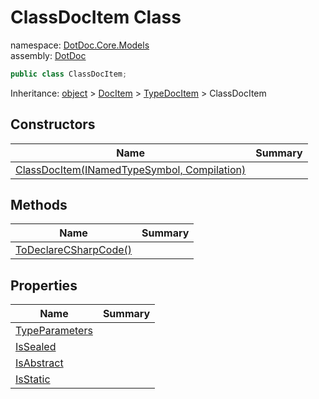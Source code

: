 ﻿# ClassDocItem Class

namespace: [DotDoc\.Core\.Models](../DotDoc.Core.Models.md)<br />
assembly: [DotDoc](../../DotDoc.md)



```csharp
public class ClassDocItem;
```

Inheritance: [object](https://docs.microsoft.com/dotnet/api/System.Object) > [DocItem](../../DotDoc/DotDoc.Core.Models/DocItem.md) > [TypeDocItem](../../DotDoc/DotDoc.Core.Models/TypeDocItem.md) > ClassDocItem

## Constructors

| Name | Summary |
|------|---------|
| [ClassDocItem\(INamedTypeSymbol, Compilation\)](./ClassDocItem/$ctor.md) |  |

## Methods

| Name | Summary |
|------|---------|
| [ToDeclareCSharpCode\(\)](./ClassDocItem/ToDeclareCSharpCode.md) |  |

## Properties

| Name | Summary |
|------|---------|
| [TypeParameters](./ClassDocItem/TypeParameters.md) |  |
| [IsSealed](./ClassDocItem/IsSealed.md) |  |
| [IsAbstract](./ClassDocItem/IsAbstract.md) |  |
| [IsStatic](./ClassDocItem/IsStatic.md) |  |

